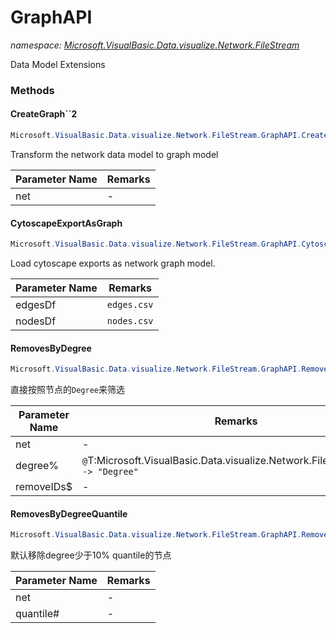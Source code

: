 ﻿# GraphAPI
_namespace: [Microsoft.VisualBasic.Data.visualize.Network.FileStream](./index.md)_

Data Model Extensions



### Methods

#### CreateGraph``2
```csharp
Microsoft.VisualBasic.Data.visualize.Network.FileStream.GraphAPI.CreateGraph``2(Microsoft.VisualBasic.Data.visualize.Network.FileStream.Network{``0,``1})
```
Transform the network data model to graph model

|Parameter Name|Remarks|
|--------------|-------|
|net|-|


#### CytoscapeExportAsGraph
```csharp
Microsoft.VisualBasic.Data.visualize.Network.FileStream.GraphAPI.CytoscapeExportAsGraph(System.String,System.String)
```
Load cytoscape exports as network graph model.

|Parameter Name|Remarks|
|--------------|-------|
|edgesDf|``edges.csv``|
|nodesDf|``nodes.csv``|


#### RemovesByDegree
```csharp
Microsoft.VisualBasic.Data.visualize.Network.FileStream.GraphAPI.RemovesByDegree(Microsoft.VisualBasic.Data.visualize.Network.FileStream.Network,System.Int32,System.String[]@)
```
直接按照节点的``Degree``来筛选

|Parameter Name|Remarks|
|--------------|-------|
|net|-|
|degree%|``@``T:Microsoft.VisualBasic.Data.visualize.Network.FileStream.Node`` -> "Degree"``|
|removeIDs$|-|


#### RemovesByDegreeQuantile
```csharp
Microsoft.VisualBasic.Data.visualize.Network.FileStream.GraphAPI.RemovesByDegreeQuantile(Microsoft.VisualBasic.Data.visualize.Network.FileStream.Network,System.Double,System.String[]@)
```
默认移除degree少于10% quantile的节点

|Parameter Name|Remarks|
|--------------|-------|
|net|-|
|quantile#|-|



